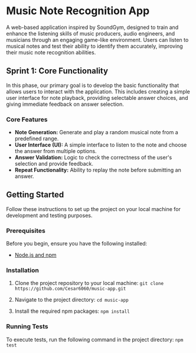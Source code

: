 # Music Note Recognition App

A web-based application inspired by SoundGym, designed to train and enhance the listening skills of music producers, audio engineers, and musicians through an engaging game-like environment. Users can listen to musical notes and test their ability to identify them accurately, improving their music note recognition abilities.

## Sprint 1: Core Functionality

In this phase, our primary goal is to develop the basic functionality that allows users to interact with the application. This includes creating a simple user interface for note playback, providing selectable answer choices, and giving immediate feedback on answer selection.

### Core Features

- **Note Generation:** Generate and play a random musical note from a predefined range.
- **User Interface (UI):** A simple interface to listen to the note and choose the answer from multiple options.
- **Answer Validation:** Logic to check the correctness of the user's selection and provide feedback.
- **Repeat Functionality:** Ability to replay the note before submitting an answer.

## Getting Started

Follow these instructions to set up the project on your local machine for development and testing purposes.

### Prerequisites

Before you begin, ensure you have the following installed:
- [Node.js and npm](https://nodejs.org/en/download/)

### Installation

1. Clone the project repository to your local machine:
   `git clone https://github.com/Cesar6060/music-app.git`

2. Navigate to the project directory:
    `cd music-app`

3. Install the required npm packages:
    `npm install`

### Running Tests

To execute tests, run the following command in the project directory:
    `npm test  `